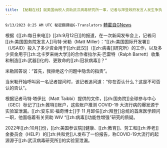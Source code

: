 ```yaml
---
title: 【秘翻在线】就美国纳税人资助武汉病毒研究所一事，记者与拜登政府发言人发生争执
---
```

`9/13/2023 8:25 AM UTC 秘密翻譯組G-Translators` [轉載自GNews](https://gnews.org/articles/1684400)

根据《[[zh:每日来电]]》[[zh:9月12日]]的报道，在一次新闻发布会上，记者问[[zh:美国国务院发言人]]马特·米勒（Matt Miller）：“[[zh:美国国际开发署]]（USAID）投入了多少资金用于[[zh:武汉]]（[[zh:病毒]]研究所）的工作，以及多少资金用于[[zh:北卡罗来纳大学]]的合作者拉尔夫·巴雷特（Ralph Barrett）收集和制造[[zh:武器]]化的、更致命的[[zh:冠状病毒]]？”

米勒回答说：“首先，我拒绝这个问题中隐含的指责”。

当米勒开始呼叫另一名记者提问时，该记者追问道：“你在否认什么？这是不可否认的否认”。

根据记者马特·塔伊比（Matt Taibbi）提供的文件，[[zh:国务院]]全球参与中心（GEC）标记了[[zh:推特]]账户，这些账户推测 COVID-19 大流行病的爆发源于实验室泄漏。[[zh:安东尼·福奇博士]]于 11 月卸任[[zh:拜登]]总统的首席医学顾问一职，他面临着有关资助 WIV “[[zh:病毒]]功能性增强”研究的质疑。

2022年[[zh:10月]]份，[[zh:美国参议院]]健康、[[zh:教育]]、劳工和[[zh:养老]]金委员会（HELP）的[[zh:共和党]]人发布了一份报告，称COVID-19大流行的起源源于[[zh:武汉病毒研究所]]的实验室泄漏。
